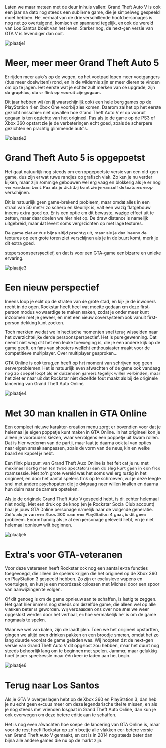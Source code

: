 Laten we maar meteen met de deur in huis vallen: Grand Theft Auto V is ook een jaar na dato nog steeds een sublieme game, die je simpelweg gespeeld moet hebben. Het verhaal van de drie verschillende hoofdpersonages is nog net zo overtuigend, komisch en spannend tegelijk, en ook de wereld van Los Santos bloeit van het leven. Sterker nog, de next-gen versie van GTA V is levendiger dan ooit.

![plaatje1](./Images/1.jpg)

# Meer, meer meer Grand Theft Auto 5
Er rijden meer auto's op de wegen, op het voetpad lopen meer voetgangers (dus meer doelwitten!) rond, en in de wildernis zijn er meer dieren te vinden om op te jagen. Het eerste wat je echter zult merken van de upgrade, zijn de graphics, die er flink op vooruit zijn gegaan.

Dit jaar hebben wij (en jij waarschijnlijk ook) een hele berg games op de PlayStation 4 en Xbox One voorbij zien komen. Daarom zal het op het eerste gezicht misschien niet opvallen hoe Grand Theft Auto V er op vooruit gegaan is ten opzichte van het origineel. Pas als je de game op de PS3 of Xbox 360 opstart zie je de verbeteringen echt goed, zoals de scherpere gezichten en prachtig glimmende auto's.

![plaatje2](./images/2.jpg)

# Grand Theft Auto 5 is opgepoetst
Het gaat natuurlijk nog steeds om een opgepoetste versie van een old-gen game, dus zijn er wat ruwe randjes op grafisch vlak. Zo kun je nu verder kijken, maar zijn sommige gebouwen wel erg vaag en blokkerig als je er nog ver vandaan bent. Pas als je dichtbij komt zie je vanzelf de textures erop verschijnen.

Dit is natuurlijk geen game-brekend probleem, maar omdat alles in een straal van 50 meter zo scherp en kleurrijk is, valt een wazig flatgebouw ineens extra goed op. Er is een optie om dit bewuste, wazige effect uit te zetten, maar daar doelen we hier niet op. De draw distance is namelijk uitgebreid, maar dat levert soms vergezichten op met lage textures.

De game ziet er dus bijna altijd prachtig uit, maar als je dan ineens de textures op een grote toren ziet verschijnen als je in de buurt komt, merk je dit extra goed.

stepersoonsperspectief, en dat is voor een GTA-game een bizarre en unieke ervaring.

![plaatje3](./images/3.jpg)

# Een nieuw perspectief
Ineens loop je echt op de straten van de grote stad, en kijk je de inwoners recht in de ogen. Rockstar heeft heel wat moeite gedaan om deze first-person modus volwaardige te maken maken, zodat je onder meer kunt inzoomen met je geweer, en met een nieuw coversysteem ook vanuit first-person dekking kunt zoeken.

Toch merkten we dat we in hectische momenten snel terug wisselden naar het overzichtelijke derde persoonsperspectief. Het is pure gewenning. Dat neemt niet weg dat het een leuke toevoeging is, die je een andere kijk op de game geeft, en fans van shooters wellicht enthousiaster maakt voor de competitieve multiplayer. Over multiplayer gesproken...

GTA Online is ook terug,en heeft op het moment van schrijven nog geen serverproblemen. Het is natuurlijk even afwachten of de game ook vandaag nog zo soepel loopt als er duizenden gamers tegelijk willen verbinden, maar het ziet er naar uit dat Rockstar niet dezelfde fout maakt als bij de originele lancering van Grand Theft Auto Online.

![plaatje4](./images/4.jpg)

# Met 30 man knallen in GTA Online
Een compleet nieuwe karakter-creation menu zorgt er bovendien voor dat je helemaal je eigen poppetje kunt maken in GTA Online. In het origineel kon je alleen je voorouders kiezen, waar vervolgens een poppetje uit kwam rollen. Dat is hier wederom van de partij, maar laat je daarna ook tal van opties naar eigen smaak aanpassen, zoals de vorm van de neus, kin en welke baard en kapsel je hebt.

Een flink pluspunt van Grand Theft Auto Online is het feit dat je nu met maximaal dertig man (en twee spectators) aan de slag kunt gaan in een free roamsessie. Met zo'n grote wereld was het soms wel erg rustig in het origineel, en door het aantal spelers flink op te schroeven, vul je deze leegte snel met andere psychopaten die je dolgraag neer willen knallen en daarna hun duim naar de camera opsteken.

Als je de originele Grand Theft Auto V gespeeld hebt, is dit echter helemaal niet nodig. Met een druk op de knop (en je Rockstar Social Club account) haal je jouw GTA Online personage namelijk naar de volgende generatie. Zelfs als je van een Xbox 360 naar een PlayStation 4 gaat, is dit geen probleem. Enorm handig als je al een personage geleveld hebt, en je niet helemaal opnieuw wilt beginnen.

![plaatje5](./images/5.jpg)

# Extra's voor GTA-veteranen
Voor deze veteranen heeft Rockstar ook nog een aantal extra functies toegevoegd, die alleen de spelers krijgen die het origineel op de Xbox 360 en PlayStation 3 gespeeld hebben. Zo zijn er exclusieve wapens en voertuigen, en kun je een moordzaak oplossen met Michael door een spoor van aanwijzingen te volgen.

Of dit genoeg is om de game opnieuw aan te schaffen, is lastig te zeggen. Het gaat hier immers nog steeds om dezelfde game, die alleen wel op alle vlakken beter is geworden. Wij verbaasden ons over hoe snel we weer opgeslokt werden door het verhaal, en hoe vermakelijk het is om de game nogmaals te spelen.

Waar we wel van balen, zijn de laadtijden. Toen we het origineel opstartten, gingen we altijd even drinken pakken en een broodje smeren, omdat het zo lang duurde voordat de game geladen was. Wij hoopten dat de next-gen versie van Grand Theft Auto V dit opgelost zou hebben, maar het duurt nog steeds behoorlijk lang om te beginnen met spelen. Jammer, maar gelukkig hoef je per speelsessie maar één keer te laden aan het begin.

![plaatje6](./images/6.jpg)

# Terug naar Los Santos
Als je GTA V overgeslagen hebt op de Xbox 360 en PlayStation 3, dan heb je nu echt geen excuus meer om deze legendarische titel te missen, en als je nog steeds met vrienden losgaat in Grand Theft Auto Online, dan kun je ook overwegen om deze betere editie aan te schaffen.

Het is nog even afwachten hoe soepel de lancering van GTA Online is, maar voor de rest heeft Rockstar op zo'n beetje alle vlakken een betere versie van Grand Theft Auto V gemaakt, en dat is in 2014 nog steeds beter dan bijna alle andere games die nu op de markt zijn.
